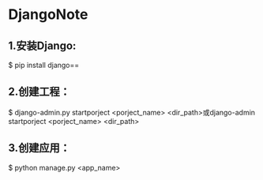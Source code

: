 # DjangoNote
## 1.安装Django:<br>
  $ pip install django==<version><br>
## 2.创建工程：<br>
  $ django-admin.py startporject <porject_name> <dir_path>或django-admin startporject <porject_name> <dir_path>
## 3.创建应用：<br>
  $ python manage.py <app_name><br>

